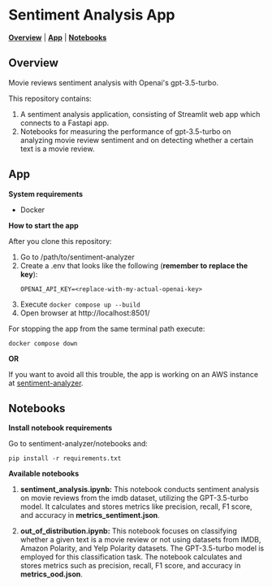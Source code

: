 # Sentiment Analysis App

[**Overview**](#overview)
| [**App**](#app)
| [**Notebooks**](#notebooks)

## Overview<a id="overview"></a>

Movie reviews sentiment analysis with Openai's gpt-3.5-turbo.

This repository contains:

1. A sentiment analysis application, consisting of Streamlit web app which connects to a Fastapi app.
2. Notebooks for measuring the performance of gpt-3.5-turbo on analyzing movie review sentiment and on detecting whether a certain text is a movie review.

## App<a id="app"></a>

**System requirements**

- Docker

**How to start the app**

After you clone this repository:

1. Go to /path/to/sentiment-analyzer
2. Create a .env that looks like the following (**remember to replace the key**):
    ```
    OPENAI_API_KEY=<replace-with-my-actual-openai-key>
    ```
3. Execute `docker compose up --build`
4. Open browser at http://localhost:8501/

For stopping the app from the same terminal path execute:

`docker compose down`

**OR**

If you want to avoid all this trouble, the app is working on an AWS instance at [sentiment-analyzer](http://3.70.225.192:8501/).

## Notebooks<a id="notebooks"></a>

**Install notebook requirements**

Go to sentiment-analyzer/notebooks and:

`pip install -r requirements.txt`

**Available notebooks**

1. **sentiment_analysis.ipynb:** This notebook conducts sentiment analysis on movie reviews from the imdb dataset, utilizing the GPT-3.5-turbo model. It calculates and stores metrics like precision, recall, F1 score, and accuracy in **metrics_sentiment.json**.

2. **out_of_distribution.ipynb:** This notebook focuses on classifying whether a given text is a movie review or not using datasets from IMDB, Amazon Polarity, and Yelp Polarity datasets. The GPT-3.5-turbo model is employed for this classification task. The notebook calculates and stores metrics such as precision, recall, F1 score, and accuracy in **metrics_ood.json**.